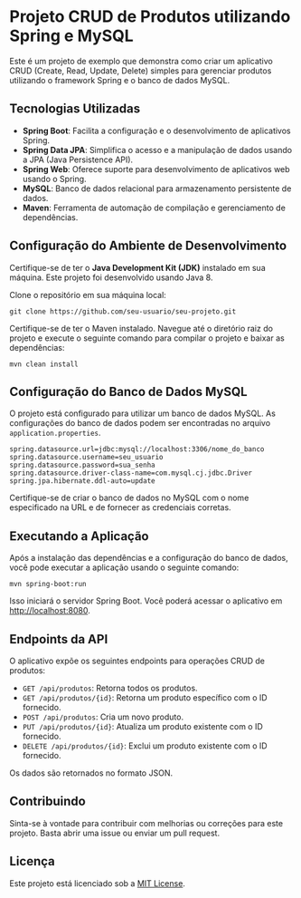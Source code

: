 # Projeto CRUD de Produtos utilizando Spring e MySQL

Este é um projeto de exemplo que demonstra como criar um aplicativo CRUD (Create, Read, Update, Delete) simples para gerenciar produtos utilizando o framework Spring e o banco de dados MySQL.

## Tecnologias Utilizadas

- **Spring Boot**: Facilita a configuração e o desenvolvimento de aplicativos Spring.
- **Spring Data JPA**: Simplifica o acesso e a manipulação de dados usando a JPA (Java Persistence API).
- **Spring Web**: Oferece suporte para desenvolvimento de aplicativos web usando o Spring.
- **MySQL**: Banco de dados relacional para armazenamento persistente de dados.
- **Maven**: Ferramenta de automação de compilação e gerenciamento de dependências.

## Configuração do Ambiente de Desenvolvimento

Certifique-se de ter o **Java Development Kit (JDK)** instalado em sua máquina. Este projeto foi desenvolvido usando Java 8.

Clone o repositório em sua máquina local:

```
git clone https://github.com/seu-usuario/seu-projeto.git
```

Certifique-se de ter o Maven instalado. Navegue até o diretório raiz do projeto e execute o seguinte comando para compilar o projeto e baixar as dependências:

```
mvn clean install
```

## Configuração do Banco de Dados MySQL

O projeto está configurado para utilizar um banco de dados MySQL. As configurações do banco de dados podem ser encontradas no arquivo `application.properties`.

```
spring.datasource.url=jdbc:mysql://localhost:3306/nome_do_banco
spring.datasource.username=seu_usuario
spring.datasource.password=sua_senha
spring.datasource.driver-class-name=com.mysql.cj.jdbc.Driver
spring.jpa.hibernate.ddl-auto=update
```

Certifique-se de criar o banco de dados no MySQL com o nome especificado na URL e de fornecer as credenciais corretas.

## Executando a Aplicação

Após a instalação das dependências e a configuração do banco de dados, você pode executar a aplicação usando o seguinte comando:

```
mvn spring-boot:run
```

Isso iniciará o servidor Spring Boot. Você poderá acessar o aplicativo em [http://localhost:8080](http://localhost:8080).

## Endpoints da API

O aplicativo expõe os seguintes endpoints para operações CRUD de produtos:

- `GET /api/produtos`: Retorna todos os produtos.
- `GET /api/produtos/{id}`: Retorna um produto específico com o ID fornecido.
- `POST /api/produtos`: Cria um novo produto.
- `PUT /api/produtos/{id}`: Atualiza um produto existente com o ID fornecido.
- `DELETE /api/produtos/{id}`: Exclui um produto existente com o ID fornecido.

Os dados são retornados no formato JSON.

## Contribuindo

Sinta-se à vontade para contribuir com melhorias ou correções para este projeto. Basta abrir uma issue ou enviar um pull request.

## Licença

Este projeto está licenciado sob a [MIT License](LICENSE).
